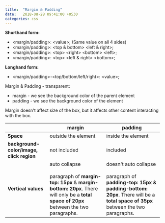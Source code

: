 ```yaml
---
title:  "Margin & Padding"
date:   2018-08-28 09:41:00 +0530
categories: css
---
```


**Shorthand form:**
- &lt;margin/padding&gt;: &lt;value&gt;; (Same value on all 4 sides)
- &lt;margin/padding&gt;: &lt;top & bottom&gt; &lt;left & right&gt;;
- &lt;margin/padding&gt;: &lt;top&gt; &lt;right&gt; &lt;bottom&gt; &lt;left&gt;;
- &lt;margin/padding&gt;: &lt;top&gt; &lt;left & right&gt; &lt;bottom&gt;;

**Longhand form:**
- &lt;margin/padding&gt;-&lt;top/bottom/left/right&gt;: &lt;value&gt;;

Margin & Padding - transparent:
- margin - we see the background color of the parent element
- padding - we see the background color of the element

Margin doesn't affect size of the box, but it affects other content interacting with the box.

| | margin | padding |
|---|---|---|
| **Space** | outside the element | inside the element |
| **background-color/image, click region** | not included | included |
| **Vertical values** | auto collapse<br><br>paragraph of **margin-top: 15px** & **margin-bottom: 20px**. There will only be a **total space of 20px** between the two paragraphs. | doesn't auto collapse<br><br>paragraph of **padding-top: 15px & padding-bottom: 20px**. There will be a **total space of 35px** between the two paragraphs. |
